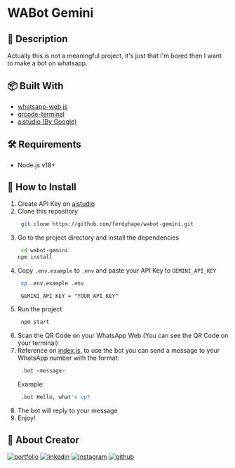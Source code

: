 # WABot Gemini

## :open_book: Description

Actually this is not a meaningful project, it's just that I'm bored then I want to make a bot on whatsapp.

<!-- Main library used is [whatsapp-web.js]( -->

## :package: Built With

- [whatsapp-web.js](https://github.com/pedroslopez/whatsapp-web.js.git)
- [qrcode-terminal](https://github.com/gtanner/qrcode-terminal.git)
- [aistudio (By Google)](aistudio.google.com)

## :hammer_and_wrench: Requirements

- Node.js v18+

## :rocket: How to Install

1. Create API Key on [aistudio](https://aistudio.google.com/app/apikey)
2. Clone this repository
   ```bash
    git clone https://github.com/ferdyhape/wabot-gemini.git
   ```
3. Go to the project directory and install the dependencies
   ```bash
    cd wabot-gemini
   npm install
   ```
4. Copy `.env.example` to `.env` and paste your API Key to `GEMINI_API_KEY`
   ```bash
    cp .env.example .env
   ```
   ```env
    GEMINI_API_KEY = "YOUR_API_KEY"
   ```
5. Run the project
   ```bash
    npm start
   ```
6. Scan the QR Code on your WhatsApp Web (You can see the QR Code on your terminal)
7. Reference on [index.js](https://github.com/ferdyhape/wabot-gemini/blob/main/index.js), to use the bot you can send a message to your WhatsApp number with the format:
   ```bash
    .bot <message>
   ```
   Example:
   ```bash
    .bot Hello, what's up?
   ```
8. The bot will reply to your message
9. Enjoy!

## :man: About Creator

[![portfolio](https://img.shields.io/badge/my_portfolio-000?style=for-the-badge&logo=ko-fi&logoColor=white)](https://www.ferdyhape.site/)
[![linkedin](https://img.shields.io/badge/linkedin-0A66C2?style=for-the-badge&logo=linkedin&logoColor=white)](https://www.linkedin.com/in/ferdy-hahan-pradana)
[![instagram](https://img.shields.io/badge/instagram-833AB4?style=for-the-badge&logo=instagram&logoColor=white)](https://instagram.com/ferdyhape)
[![github](https://img.shields.io/badge/github-333?style=for-the-badge&logo=github&logoColor=white)](https://github.com/ferdyhape)
